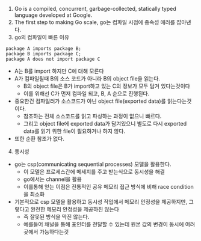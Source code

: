 1. Go is a compiled, concurrent, garbage-collected, statically typed language developed at Google.
2. The first step to making Go scale, go는 컴파일 시점에 종속성 에러를 잡아낸다.
3. go의 컴파일이 빠른 이유
```
package A imports package B;
package B imports package C;
package A does not import package C
```
- A는 B를 import 하지만 C에 대해 모른다
- A가 컴파일될때 B의 소스 코드가 아니라 B의 object file을 읽는다.
  - B의 object file은 B가 import하고 있는 C의 정보가 모두 담겨 있다는것이다
  - 이를 위해선 C가 먼저 컴파일 되고, B, A 순으로 진행된다.
- 중요한건 컴파일러가 소스코드가 아닌 object file(exported data)를 읽는다는것이다.
  - 참조하는 전체 소스코드를 읽고 파싱하는 과정이 없으니 빠르다.
  - 그리고 object file에 exported data가 담겨있으니 별도로 다시 exported data를 읽기 위한 file이 필요하거나 하지 않다.
- 또한 순환 참조가 없다.
4. 동시성
- go는 csp(communicating sequential processes) 모델을 활용한다.
  - 이 모델은 프로세스간에 메세지를 주고 받는식으로 동시성을 해결
  - go에서는 channel을 활용
  - 이를통해 얻는 이점은 전통적인 공유 메모리 접근 방식에 비해 race condition을 최소화
- 기본적으로 csp 모델을 활용하고 동시성 작업에서 메모리 안정성을 제공하지만, 그렇다고 완전한 메모리 안정성을 제공하진 않는다
  - 즉 잘못된 방식을 막진 않는다.
  - 예를들어 채널을 통해 포인터를 전달할 수 있는데 원본 값의 변경이 동시에 여러 곳에서 가능하다는것
